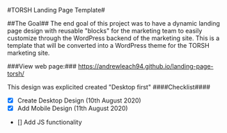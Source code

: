 #TORSH Landing Page Template#


##The Goal##
The end goal of this project was to have a dynamic landing page design with reusable "blocks" for the marketing team to easily customize through the WordPress backend of the marketing site. This is a template that will be converted into a WordPress theme for the TORSH marketing site. 

###View web page:### https://andrewleach94.github.io/landing-page-torsh/

This design was explicited created "Desktop first"
####Checklist####
- [x] Create Desktop Design (10th August 2020)
- [x] Add Mobile Design (11th August 2020)
- [] Add JS functionality